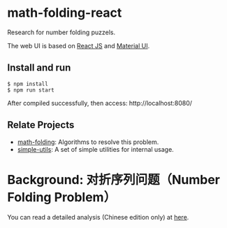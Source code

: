 # math-folding-react

Research for number folding puzzels.

The web UI is based on [React JS](https://github.com/facebook/react) and [Material UI](https://github.com/mui-org/material-ui).

## Install and run

    $ npm install
    $ npm run start

After compiled successfully, then access: http://localhost:8080/

## Relate Projects

* [math-folding](https://github.com/jungleford/math-folding): Algorithms to resolve this problem.
* [simple-utils](https://github.com/jungleford/simple-utils): A set of simple utilities for internal usage.

# Background: 对折序列问题（Number Folding Problem）

You can read a detailed analysis (Chinese edition only) at [here](https://github.com/jungleford/math-folding-doc).